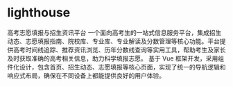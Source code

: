 # lighthouse
高考志愿填报与招生资讯平台 一个面向高考生的一站式信息服务平台，集成招生动态、志愿填报指南、院校库、专业库、专业解读及分数管理等核心功能。平台提供高考时间线追踪、推荐资讯浏览、历年分数线查询等实用工具，帮助考生及家长及时获取准确的高考相关信息，助力科学填报志愿。 基于 Vue 框架开发，采用组件化设计，包含首页、招生动态、志愿填报等核心页面，实现了统一的导航逻辑和响应式布局，确保在不同设备上都能提供良好的用户体验。
